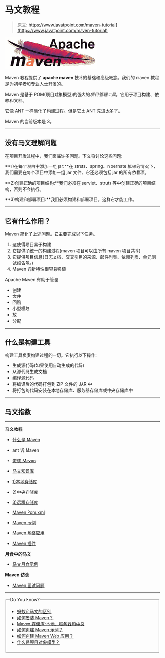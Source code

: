 # 马文教程

> 原文:[https://www.javatpoint.com/maven-tutorial](https://www.javatpoint.com/maven-tutorial)

![maven tutorial](img/bf708070e53879b1fa2aa44b67843902.png)

Maven 教程提供了 **apache maven** 技术的基础和高级概念。我们的 maven 教程是为初学者和专业人士开发的。

Maven 是基于 POM(项目对象模型)的强大的*项目管理工具*。它用于项目构建、依赖和文档。

它像 ANT 一样简化了构建过程。但是它比 ANT 先进太多了。

Maven 的当前版本是 3。

* * *

## 没有马文理解问题

在项目开发过程中，我们面临许多问题。下文将讨论这些问题:

**1)在每个项目中添加一组 jar:**在 struts、spring、hibernate 框架的情况下，我们需要在每个项目中添加一组 jar 文件。它还必须包括 jar 的所有依赖项。

**2)创建正确的项目结构:**我们必须在 servlet、struts 等中创建正确的项目结构，否则不会执行。

**3)构建和部署项目:**我们必须构建和部署项目，这样它才能工作。

* * *

## 它有什么作用？

Maven 简化了上述问题。它主要完成以下任务。

1.  这使得项目易于构建
2.  它提供了统一的构建过程(maven 项目可以由所有 maven 项目共享)
3.  它提供项目信息(日志文档、交叉引用的来源、邮件列表、依赖列表、单元测试报告等。)
4.  Maven 的新特性很容易移植

Apache Maven 有助于管理

*   创建
*   文件
*   回购
*   小型模块
*   放
*   分配

* * *

## 什么是构建工具

构建工具负责构建过程的一切。它执行以下操作:

*   生成源代码(如果使用自动生成的代码)
*   从源代码生成文档
*   编译源代码
*   将编译后的代码打包到 ZIP 文件的 JAR 中
*   将打包的代码安装在本地存储库、服务器存储库或中央存储库中

* * *

## 马文指数

* * *

**马文教程**

*   [什么是 Maven](maven-tutorial)
*   ant 诉 Maven
*   [安装 Maven](how-to-install-maven)
*   [马文知识库](maven-repository)
*   [1)本地存储库](maven-repository#local)
*   [2)中央存储库](maven-repository#central)
*   [3)远程存储库](maven-repository#remote)
*   [Maven Pom.xml](maven-pom-xml)

*   [Maven 示例](maven-example)
*   [Maven 网络应用](maven-web-application)
*   [Maven 插件](maven-plugin)

**月食中的马文**

*   [马文月食示例](maven-eclipse)

**Maven 访谈**

*   [Maven 面试问题](maven-interview-questions)

* * *

<fieldset><legend class="legendfont">Do You Know?</legend>

*   [蚂蚁和马文的区别](difference-between-ant-and-maven)
*   [如何安装 Maven？](how-to-install-maven)
*   [Maven 存储库:本地、服务器和中央](maven-repository)
*   [如何创建 Maven 示例？](maven-example)
*   [如何创建 Maven Web 应用？](maven-web-application)
*   [什么是项目对象模型？](maven-pom-xml)

</fieldset>
